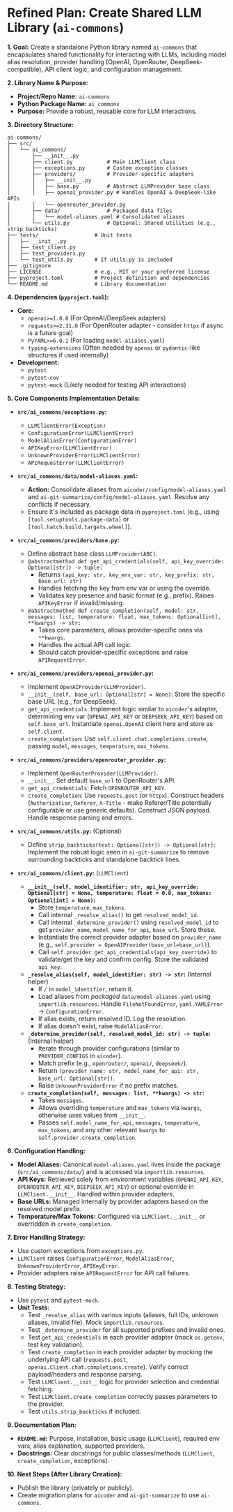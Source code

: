 # Refined Plan: Create Shared LLM Library (`ai-commons`)

**1. Goal:**
Create a standalone Python library named `ai-commons` that encapsulates shared functionality for interacting with LLMs, including model alias resolution, provider handling (OpenAI, OpenRouter, DeepSeek-compatible), API client logic, and configuration management.

**2. Library Name & Purpose:**
*   **Project/Repo Name:** `ai-commons`
*   **Python Package Name:** `ai_commons`
*   **Purpose:** Provide a robust, reusable core for LLM interactions.

**3. Directory Structure:**
```
ai-commons/
├── src/
│   └── ai_commons/
│       ├── __init__.py
│       ├── client.py           # Main LLMClient class
│       ├── exceptions.py       # Custom exception classes
│       ├── providers/          # Provider-specific adapters
│       │   ├── __init__.py
│       │   ├── base.py         # Abstract LLMProvider base class
│       │   ├── openai_provider.py # Handles OpenAI & DeepSeek-like APIs
│       │   └── openrouter_provider.py
│       ├── data/               # Packaged data files
│       │   └── model-aliases.yaml # Consolidated aliases
│       └── utils.py            # Optional: Shared utilities (e.g., strip_backticks)
├── tests/                  # Unit tests
│   ├── __init__.py
│   ├── test_client.py
│   ├── test_providers.py
│   └── test_utils.py       # If utils.py is included
├── .gitignore
├── LICENSE                 # e.g., MIT or your preferred license
├── pyproject.toml          # Project definition and dependencies
└── README.md               # Library documentation
```

**4. Dependencies (`pyproject.toml`):**
*   **Core:**
    *   `openai>=1.0.0` (For OpenAI/DeepSeek adapters)
    *   `requests>=2.31.0` (For OpenRouter adapter - consider `httpx` if async is a future goal)
    *   `PyYAML>=6.0.1` (For loading `model-aliases.yaml`)
    *   `typing-extensions` (Often needed by `openai` or `pydantic`-like structures if used internally)
*   **Development:**
    *   `pytest`
    *   `pytest-cov`
    *   `pytest-mock` (Likely needed for testing API interactions)

**5. Core Components Implementation Details:**

*   **`src/ai_commons/exceptions.py`:**
    *   `LLMClientError(Exception)`
    *   `ConfigurationError(LLMClientError)`
    *   `ModelAliasError(ConfigurationError)`
    *   `APIKeyError(LLMClientError)`
    *   `UnknownProviderError(LLMClientError)`
    *   `APIRequestError(LLMClientError)`

*   **`src/ai_commons/data/model-aliases.yaml`:**
    *   **Action:** Consolidate aliases from `aicoder/config/model-aliases.yaml` and `ai-git-summarize/config/model-aliases.yaml`. Resolve any conflicts if necessary.
    *   Ensure it's included as package data in `pyproject.toml` (e.g., using `[tool.setuptools.package-data]` or `[tool.hatch.build.targets.wheel]`).

*   **`src/ai_commons/providers/base.py`:**
    *   Define abstract base class `LLMProvider(ABC)`.
    *   `@abstractmethod def get_api_credentials(self, api_key_override: Optional[str]) -> tuple:`
        *   Returns `(api_key: str, key_env_var: str, key_prefix: str, base_url: str)`
        *   Handles fetching the key from env var or using the override.
        *   Validates key presence and basic format (e.g., prefix). Raises `APIKeyError` if invalid/missing.
    *   `@abstractmethod def create_completion(self, model: str, messages: list, temperature: float, max_tokens: Optional[int], **kwargs) -> str:`
        *   Takes core parameters, allows provider-specific ones via `**kwargs`.
        *   Handles the actual API call logic.
        *   Should catch provider-specific exceptions and raise `APIRequestError`.

*   **`src/ai_commons/providers/openai_provider.py`:**
    *   Implement `OpenAIProvider(LLMProvider)`.
    *   `__init__(self, base_url: Optional[str] = None)`: Store the specific base URL (e.g., for DeepSeek).
    *   `get_api_credentials`: Implement logic similar to `aicoder`'s adapter, determining env var (`OPENAI_API_KEY` or `DEEPSEEK_API_KEY`) based on `self.base_url`. Instantiate `openai.OpenAI` client here and store as `self.client`.
    *   `create_completion`: Use `self.client.chat.completions.create`, passing `model`, `messages`, `temperature`, `max_tokens`.

*   **`src/ai_commons/providers/openrouter_provider.py`:**
    *   Implement `OpenRouterProvider(LLMProvider)`.
    *   `__init__`: Set default `base_url` to OpenRouter's API.
    *   `get_api_credentials`: Fetch `OPENROUTER_API_KEY`.
    *   `create_completion`: Use `requests.post` (or `httpx`). Construct headers (`Authorization`, `Referer`, `X-Title` - make Referer/Title potentially configurable or use generic defaults). Construct JSON payload. Handle response parsing and errors.

*   **`src/ai_commons/utils.py`:** (Optional)
    *   Define `strip_backticks(text: Optional[str]) -> Optional[str]`: Implement the robust logic seen in `ai-git-summarize` to remove surrounding backticks and standalone backtick lines.

*   **`src/ai_commons/client.py`:** (`LLMClient`)
    *   **`__init__(self, model_identifier: str, api_key_override: Optional[str] = None, temperature: float = 0.0, max_tokens: Optional[int] = None)`:**
        *   Store `temperature`, `max_tokens`.
        *   Call internal `_resolve_alias()` to get `resolved_model_id`.
        *   Call internal `_determine_provider()` using `resolved_model_id` to get `provider_name`, `model_name_for_api`, `base_url`. Store these.
        *   Instantiate the correct provider adapter based on `provider_name` (e.g., `self.provider = OpenAIProvider(base_url=base_url)`).
        *   Call `self.provider.get_api_credentials(api_key_override)` to validate/get the key and confirm config. Store the validated `api_key`.
    *   **`_resolve_alias(self, model_identifier: str) -> str`:** (Internal helper)
        *   If `/` in `model_identifier`, return it.
        *   Load aliases from *packaged* `data/model-aliases.yaml` using `importlib.resources`. Handle `FileNotFoundError`, `yaml.YAMLError` -> `ConfigurationError`.
        *   If alias exists, return resolved ID. Log the resolution.
        *   If alias doesn't exist, raise `ModelAliasError`.
    *   **`_determine_provider(self, resolved_model_id: str) -> tuple`:** (Internal helper)
        *   Iterate through provider configurations (similar to `PROVIDER_CONFIGS` in `aicoder`).
        *   Match prefix (e.g., `openrouter/`, `openai/`, `deepseek/`).
        *   Return `(provider_name: str, model_name_for_api: str, base_url: Optional[str])`.
        *   Raise `UnknownProviderError` if no prefix matches.
    *   **`create_completion(self, messages: list, **kwargs) -> str`:**
        *   Takes `messages`.
        *   Allows overriding `temperature` and `max_tokens` via `kwargs`, otherwise uses values from `__init__`.
        *   Passes `self.model_name_for_api`, `messages`, `temperature`, `max_tokens`, and any other relevant `kwargs` to `self.provider.create_completion`.

**6. Configuration Handling:**
*   **Model Aliases:** Canonical `model-aliases.yaml` lives inside the package (`src/ai_commons/data/`) and is accessed via `importlib.resources`.
*   **API Keys:** Retrieved solely from environment variables (`OPENAI_API_KEY`, `OPENROUTER_API_KEY`, `DEEPSEEK_API_KEY`) or optional override in `LLMClient.__init__`. Handled within provider adapters.
*   **Base URLs:** Managed internally by provider adapters based on the resolved model prefix.
*   **Temperature/Max Tokens:** Configured via `LLMClient.__init__` or overridden in `create_completion`.

**7. Error Handling Strategy:**
*   Use custom exceptions from `exceptions.py`.
*   `LLMClient` raises `ConfigurationError`, `ModelAliasError`, `UnknownProviderError`, `APIKeyError`.
*   Provider adapters raise `APIRequestError` for API call failures.

**8. Testing Strategy:**
*   Use `pytest` and `pytest-mock`.
*   **Unit Tests:**
    *   Test `_resolve_alias` with various inputs (aliases, full IDs, unknown aliases, invalid file). Mock `importlib.resources`.
    *   Test `_determine_provider` for all supported prefixes and invalid ones.
    *   Test `get_api_credentials` in each provider adapter (mock `os.getenv`, test key validation).
    *   Test `create_completion` in each provider adapter by mocking the underlying API call (`requests.post`, `openai.Client.chat.completions.create`). Verify correct payload/headers and response parsing.
    *   Test `LLMClient.__init__` logic for provider selection and credential fetching.
    *   Test `LLMClient.create_completion` correctly passes parameters to the provider.
    *   Test `utils.strip_backticks` if included.

**9. Documentation Plan:**
*   **`README.md`:** Purpose, installation, basic usage (`LLMClient`), required env vars, alias explanation, supported providers.
*   **Docstrings:** Clear docstrings for public classes/methods (`LLMClient`, `create_completion`, exceptions).

**10. Next Steps (After Library Creation):**
*   Publish the library (privately or publicly).
*   Create migration plans for `aicoder` and `ai-git-summarize` to use `ai-commons`.